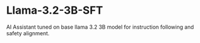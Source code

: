 # Llama-3.2-3B-SFT
AI Assistant tuned on base llama 3.2 3B model for instruction following and safety alignment.
